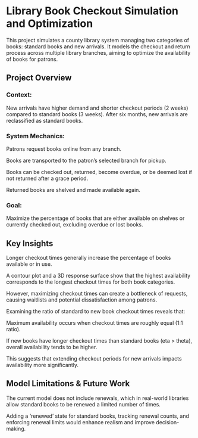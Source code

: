 # Library Book Checkout Simulation and Optimization
This project simulates a county library system managing two categories of books: standard books and new arrivals. It models the checkout and return process across multiple library branches, aiming to optimize the availability of books for patrons.

## Project Overview
### Context:
New arrivals have higher demand and shorter checkout periods (2 weeks) compared to standard books (3 weeks). After six months, new arrivals are reclassified as standard books.

### System Mechanics:

Patrons request books online from any branch.

Books are transported to the patron’s selected branch for pickup.

Books can be checked out, returned, become overdue, or be deemed lost if not returned after a grace period.

Returned books are shelved and made available again.

### Goal:
Maximize the percentage of books that are either available on shelves or currently checked out, excluding overdue or lost books.

## Key Insights
Longer checkout times generally increase the percentage of books available or in use.

A contour plot and a 3D response surface show that the highest availability corresponds to the longest checkout times for both book categories.

However, maximizing checkout times can create a bottleneck of requests, causing waitlists and potential dissatisfaction among patrons.

Examining the ratio of standard to new book checkout times reveals that:

Maximum availability occurs when checkout times are roughly equal (1:1 ratio).

If new books have longer checkout times than standard books (eta > theta), overall availability tends to be higher.

This suggests that extending checkout periods for new arrivals impacts availability more significantly.

## Model Limitations & Future Work
The current model does not include renewals, which in real-world libraries allow standard books to be renewed a limited number of times.

Adding a ‘renewed’ state for standard books, tracking renewal counts, and enforcing renewal limits would enhance realism and improve decision-making.
